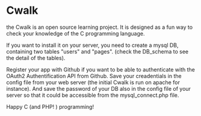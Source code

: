 # Cwalk

the Cwalk is an open source learning project. It is  designed as a fun way to check your knowledge of the C programming language.

If you want to install it on your server, you need to create a mysql DB, containing two tables "users" and "pages". 
(check the DB_schema to see the detail of the tables).

Register your app with Github if you want to be able to authenticate with the OAuth2 Authentification API from Github.
Save your creadentials in the config file from your web server (the initial Cwalk is run on apache for instance).
And save the password of your DB also in the config file of your server so that it could be accessible from the mysql_connect.php file.

Happy C (and PHP! ) programming!


